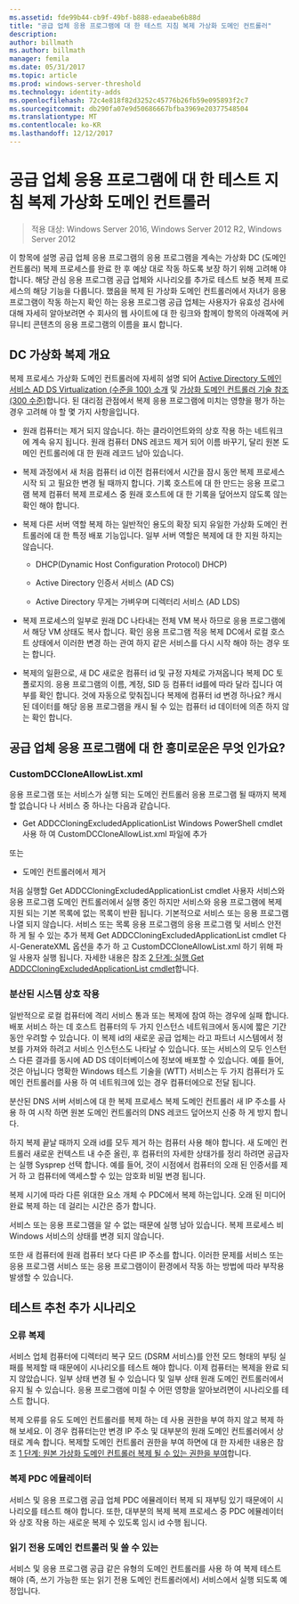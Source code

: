 ```yaml
---
ms.assetid: fde99b44-cb9f-49bf-b888-edaeabe6b88d
title: "공급 업체 응용 프로그램에 대 한 테스트 지침 복제 가상화 도메인 컨트롤러"
description: 
author: billmath
ms.author: billmath
manager: femila
ms.date: 05/31/2017
ms.topic: article
ms.prod: windows-server-threshold
ms.technology: identity-adds
ms.openlocfilehash: 72c4e818f82d3252c45776b26fb59e095893f2c7
ms.sourcegitcommit: db290fa07e9d50686667bfba3969e20377548504
ms.translationtype: MT
ms.contentlocale: ko-KR
ms.lasthandoff: 12/12/2017
---
```

# <a name="virtualized-domain-controller-cloning-test-guidance-for-application-vendors"></a>공급 업체 응용 프로그램에 대 한 테스트 지침 복제 가상화 도메인 컨트롤러

>적용 대상: Windows Server 2016, Windows Server 2012 R2, Windows Server 2012

이 항목에 설명 공급 업체 응용 프로그램의 응용 프로그램을 계속는 가상화 DC (도메인 컨트롤러) 복제 프로세스를 완료 한 후 예상 대로 작동 하도록 보장 하기 위해 고려해 야 합니다. 해당 관심 응용 프로그램 공급 업체와 시나리오를 추가로 테스트 보증 복제 프로세스의 해당 기능을 다룹니다. 했음을 복제 된 가상화 도메인 컨트롤러에서 자녀가 응용 프로그램이 작동 하는지 확인 하는 응용 프로그램 공급 업체는 사용자가 유효성 검사에 대해 자세히 알아보려면 수 회사의 웹 사이트에 대 한 링크와 함께이 항목의 아래쪽에 커뮤니티 콘텐츠의 응용 프로그램의 이름을 표시 합니다.  
  
## <a name="overview-of-virtualized-dc-cloning"></a>DC 가상화 복제 개요  
복제 프로세스 가상화 도메인 컨트롤러에 자세히 설명 되어 [Active Directory 도메인 서비스 AD DS Virtualization (수준을 100) 소개](https://technet.microsoft.com/library/hh831734.aspx) 및 [가상화 도메인 컨트롤러 기술 참조 (300 수준)](https://technet.microsoft.com/library/jj574214.aspx)합니다. 된 대리점 관점에서 복제 응용 프로그램에 미치는 영향을 평가 하는 경우 고려해 야 할 몇 가지 사항을입니다.  
  
-   원래 컴퓨터는 제거 되지 않습니다. 하는 클라이언트와의 상호 작용 하는 네트워크에 계속 유지 됩니다. 원래 컴퓨터 DNS 레코드 제거 되어 이름 바꾸기, 달리 원본 도메인 컨트롤러에 대 한 원래 레코드 남아 있습니다.  
  
-   복제 과정에서 새 처음 컴퓨터 id 이전 컴퓨터에서 시간을 잠시 동안 복제 프로세스 시작 되 고 필요한 변경 될 때까지 합니다. 기록 호스트에 대 한 만드는 응용 프로그램 복제 컴퓨터 복제 프로세스 중 원래 호스트에 대 한 기록을 덮어쓰지 않도록 않는 확인 해야 합니다.  
  
-   복제 다른 서버 역할 복제 하는 일반적인 용도의 확장 되지 유일한 가상화 도메인 컨트롤러에 대 한 특정 배포 기능입니다. 일부 서버 역할은 복제에 대 한 지원 하지는 않습니다.  
  
    -   DHCP(Dynamic Host Configuration Protocol) DHCP)  
  
    -   Active Directory 인증서 서비스 (AD CS)  
  
    -   Active Directory 무게는 가벼우며 디렉터리 서비스 (AD LDS)  
  
-   복제 프로세스의 일부로 원래 DC 나타내는 전체 VM 복사 하므로 응용 프로그램에서 해당 VM 상태도 복사 합니다. 확인 응용 프로그램 적응 복제 DC에서 로컬 호스트 상태에서 이러한 변경 하는 관여 하지 같은 서비스를 다시 시작 해야 하는 경우 또는 합니다.  
  
-   복제의 일환으로, 새 DC 새로운 컴퓨터 id 및 규정 자체로 가져옵니다 복제 DC 토폴로지의. 응용 프로그램의 이름, 계정, SID 등 컴퓨터 id를에 따라 달라 집니다 여부를 확인 합니다. 것에 자동으로 맞춰집니다 복제에 컴퓨터 id 변경 하나요? 캐시 된 데이터를 해당 응용 프로그램을 캐시 될 수 있는 컴퓨터 id 데이터에 의존 하지 않는 확인 합니다.  
  
## <a name="what-is-interesting-for-application-vendors"></a>공급 업체 응용 프로그램에 대 한 흥미로운은 무엇 인가요?  
  
### <a name="customdccloneallowlistxml"></a>CustomDCCloneAllowList.xml  
응용 프로그램 또는 서비스가 실행 되는 도메인 컨트롤러 응용 프로그램 될 때까지 복제할 없습니다 나 서비스 중 하나는 다음과 같습니다.  
  
-   Get ADDCCloningExcludedApplicationList Windows PowerShell cmdlet 사용 하 여 CustomDCCloneAllowList.xml 파일에 추가  
  
또는  
  
-   도메인 컨트롤러에서 제거  
  
처음 실행할 Get ADDCCloningExcludedApplicationList cmdlet 사용자 서비스와 응용 프로그램 도메인 컨트롤러에서 실행 중인 하지만 서비스와 응용 프로그램에 복제 지원 되는 기본 목록에 없는 목록이 반환 됩니다. 기본적으로 서비스 또는 응용 프로그램 나열 되지 않습니다. 서비스 또는 목록 응용 프로그램의 응용 프로그램 및 서비스 안전 하 게 될 수 있는 추가 복제 Get ADDCCloningExcludedApplicationList cmdlet 다시-GenerateXML 옵션을 추가 하 고 CustomDCCloneAllowList.xml 하기 위해 파일 사용자 실행 됩니다. 자세한 내용은 참조 [2 단계: 실행 Get ADDCCloningExcludedApplicationList cmdlet](https://technet.microsoft.com/library/hh831734.aspx#bkmk6_run_get_addccloningexcludedapplicationlist_cmdlet)합니다.  
  
### <a name="distributed-system-interactions"></a>분산된 시스템 상호 작용  
일반적으로 로컬 컴퓨터에 격리 서비스 통과 또는 복제에 참여 하는 경우에 실패 합니다. 배포 서비스 하는 데 호스트 컴퓨터의 두 가지 인스턴스 네트워크에서 동시에 짧은 기간 동안 우려할 수 있습니다. 이 복제 id의 새로운 공급 업체는 라고 파트너 시스템에서 정보를 가져와 하려고 서비스 인스턴스도 나타날 수 있습니다. 또는 서비스의 모두 인스턴스 다른 결과를 동시에 AD DS 데이터베이스에 정보에 배포할 수 있습니다. 예를 들어, 것은 아닙니다 명확한 Windows 테스트 기술을 (WTT) 서비스는 두 가지 컴퓨터가 도메인 컨트롤러를 사용 하 여 네트워크에 있는 경우 컴퓨터에으로 전달 됩니다.  
  
분산된 DNS 서버 서비스에 대 한 복제 프로세스 복제 도메인 컨트롤러 새 IP 주소를 사용 하 여 시작 하면 원본 도메인 컨트롤러의 DNS 레코드 덮어쓰지 신중 하 게 방지 합니다.  
  
하지 복제 끝날 때까지 오래 id를 모두 제거 하는 컴퓨터 사용 해야 합니다. 새 도메인 컨트롤러 새로운 컨텍스트 내 수준 올린, 후 컴퓨터의 자세한 상태가를 정리 하려면 공급자는 실행 Sysprep 선택 합니다. 예를 들어, 것이 시점에서 컴퓨터의 오래 된 인증서를 제거 하 고 컴퓨터에 액세스할 수 있는 암호화 비밀 변경 됩니다.  
  
복제 시기에 따라 다른 위대한 요소 개체 수 PDC에서 복제 하는입니다. 오래 된 미디어 완료 복제 하는 데 걸리는 시간은 증가 합니다.  
  
서비스 또는 응용 프로그램을 알 수 없는 때문에 실행 남아 있습니다. 복제 프로세스 비 Windows 서비스의 상태를 변경 되지 않습니다.  
  
또한 새 컴퓨터에 원래 컴퓨터 보다 다른 IP 주소를 합니다. 이러한 문제를 서비스 또는 응용 프로그램 서비스 또는 응용 프로그램이이 환경에서 작동 하는 방법에 따라 부작용 발생할 수 있습니다.  
  
## <a name="additional-scenarios-suggested-for-testing"></a>테스트 추천 추가 시나리오  
  
### <a name="cloning-failure"></a>오류 복제  
서비스 업체 컴퓨터에 디렉터리 복구 모드 (DSRM 서비스)를 안전 모드 형태의 부팅 실패를 복제할 때 때문에이 시나리오를 테스트 해야 합니다. 이제 컴퓨터는 복제을 완료 되지 않았습니다. 일부 상태 변경 될 수 있습니다 및 일부 상태 원래 도메인 컨트롤러에서 유지 될 수 있습니다. 응용 프로그램에 미칠 수 어떤 영향을 알아보려면이 시나리오를 테스트 합니다.  
  
복제 오류를 유도 도메인 컨트롤러를 복제 하는 데 사용 권한을 부여 하지 않고 복제 하 해 보세요. 이 경우 컴퓨터는만 변경 IP 주소 및 대부분의 원래 도메인 컨트롤러에서 상태로 계속 합니다. 복제할 도메인 컨트롤러 권한을 부여 하면에 대 한 자세한 내용은 참조 [1 단계: 원본 가상화 도메인 컨트롤러 복제 될 수 있는 권한을 부여](https://technet.microsoft.com/library/hh831734.aspx#bkmk4_grant_source)합니다.  
  
### <a name="pdc-emulator-cloning"></a>복제 PDC 에뮬레이터  
서비스 및 응용 프로그램 공급 업체 PDC 에뮬레이터 복제 되 재부팅 있기 때문에이 시나리오를 테스트 해야 합니다. 또한, 대부분의 복제 복제 프로세스 중 PDC 에뮬레이터와 상호 작용 하는 새로운 복제 수 있도록 임시 id 수행 됩니다.  
  
### <a name="writable-versus-read-only-domain-controllers"></a>읽기 전용 도메인 컨트롤러 및 쓸 수 있는  
서비스 및 응용 프로그램 공급 같은 유형의 도메인 컨트롤러를 사용 하 여 복제 테스트 해야 (즉, 쓰기 가능한 또는 읽기 전용 도메인 컨트롤러에서) 서비스에서 실행 되도록 예정입니다.  
  


